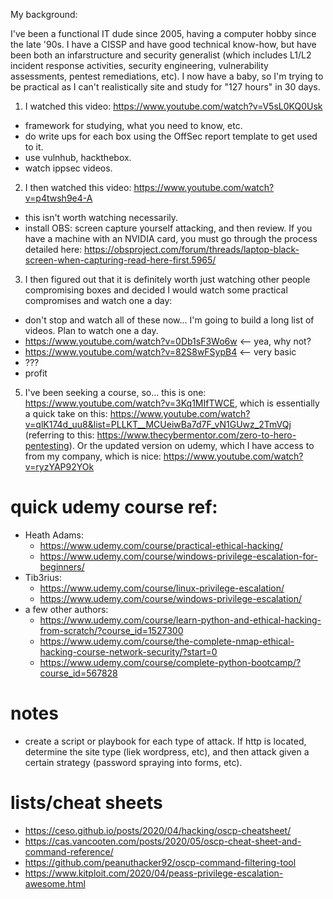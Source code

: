 My background:

I've been a functional IT dude since 2005, having a computer hobby since the late '90s.
I have a CISSP and have good technical know-how, but have been both an infarstructure and security generalist (which includes L1/L2 incident response activities, security engineering, vulnerability assessments, pentest remediations, etc).
I now have a baby, so I'm trying to be practical as I can't realistically site and study for "127 hours" in 30 days.


1. I watched this video: https://www.youtube.com/watch?v=V5sL0KQ0Usk

* framework for studying, what you need to know, etc.
* do write ups for each box using the OffSec report template to get used to it.
* use vulnhub, hackthebox.
* watch ippsec videos.
 
2. I then watched this video: https://www.youtube.com/watch?v=p4twsh9e4-A

* this isn't worth watching necessarily.
* install OBS: screen capture yourself attacking, and then review.  If you have a machine with an NVIDIA card, you must go through the process detailed here: https://obsproject.com/forum/threads/laptop-black-screen-when-capturing-read-here-first.5965/

3. I then figured out that it is definitely worth just watching other people compromising boxes and decided I would watch some practical compromises and watch one a day:

* don't stop and watch all of these now... I'm going to build a long list of videos.  Plan to watch one a day.
* https://www.youtube.com/watch?v=0Db1sF3Wo6w <-- yea, why not?
* https://www.youtube.com/watch?v=82S8wFSypB4 <-- very basic
* ???
* profit

5. I've been seeking a course, so... this is one: https://www.youtube.com/watch?v=3Kq1MIfTWCE, which is essentially a quick take on this: https://www.youtube.com/watch?v=qlK174d_uu8&list=PLLKT__MCUeiwBa7d7F_vN1GUwz_2TmVQj (referring to this: https://www.thecybermentor.com/zero-to-hero-pentesting).  Or the updated version on udemy, which I have access to from my company, which is nice: https://www.youtube.com/watch?v=ryzYAP92YOk


# quick udemy course ref:
* Heath Adams:
  * https://www.udemy.com/course/practical-ethical-hacking/
  * https://www.udemy.com/course/windows-privilege-escalation-for-beginners/
* Tib3rius:
  * https://www.udemy.com/course/linux-privilege-escalation/
  * https://www.udemy.com/course/windows-privilege-escalation/
* a few other authors:
  * https://www.udemy.com/course/learn-python-and-ethical-hacking-from-scratch/?course_id=1527300
  * https://www.udemy.com/course/the-complete-nmap-ethical-hacking-course-network-security/?start=0
  * https://www.udemy.com/course/complete-python-bootcamp/?course_id=567828

# notes

* create a script or playbook for each type of attack.  If http is located, determine the site type (liek wordpress, etc), and then attack given a certain strategy (password spraying into forms, etc).

# lists/cheat sheets

* https://ceso.github.io/posts/2020/04/hacking/oscp-cheatsheet/
* https://cas.vancooten.com/posts/2020/05/oscp-cheat-sheet-and-command-reference/
* https://github.com/peanuthacker92/oscp-command-filtering-tool
* https://www.kitploit.com/2020/04/peass-privilege-escalation-awesome.html